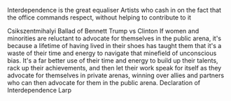 Interdependence is the great equaliser
Artists who cash in on the fact that the office commands respect, without helping to contribute to it

Csikszentmihalyi
Ballad of Bennett
Trump vs Clinton
    If women and minorities are reluctant to advocate for themselves in the public arena, it's because a lifetime of having lived in their shoes has taught them that it's a waste of their time and energy to navigate that minefield of unconscious bias. It's a far better use of their time and energy to build up their talents, rack up their achievements, and then let their work speak for itself as they advocate for themselves in private arenas, winning over allies and partners who can then advocate for them in the public arena.
Declaration of Interdependence
Larp